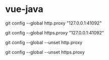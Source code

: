 # vue-java

git config --global http.proxy "127.0.0.1:41092"

git config --global https.proxy "127.0.0.1:41092"


git config --global --unset http.proxy

git config --global --unset https.proxy
